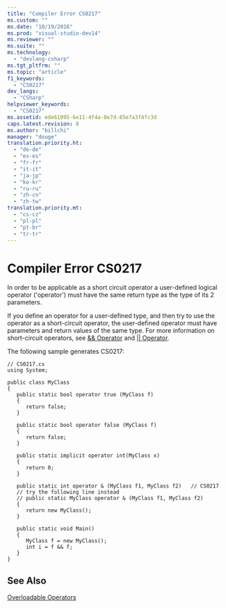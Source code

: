 ```yaml
---
title: "Compiler Error CS0217"
ms.custom: ""
ms.date: "10/19/2016"
ms.prod: "visual-studio-dev14"
ms.reviewer: ""
ms.suite: ""
ms.technology: 
  - "devlang-csharp"
ms.tgt_pltfrm: ""
ms.topic: "article"
f1_keywords: 
  - "CS0217"
dev_langs: 
  - "CSharp"
helpviewer_keywords: 
  - "CS0217"
ms.assetid: ede61095-6e11-4f4a-8e7d-85e7a3f4fc3d
caps.latest.revision: 8
ms.author: "billchi"
manager: "douge"
translation.priority.ht: 
  - "de-de"
  - "es-es"
  - "fr-fr"
  - "it-it"
  - "ja-jp"
  - "ko-kr"
  - "ru-ru"
  - "zh-cn"
  - "zh-tw"
translation.priority.mt: 
  - "cs-cz"
  - "pl-pl"
  - "pt-br"
  - "tr-tr"
---
```

# Compiler Error CS0217
In order to be applicable as a short circuit operator a user-defined logical operator ('operator') must have the same return type as the type of its 2 parameters.  
  
 If you define an operator for a user-defined type, and then try to use the operator as a short-circuit operator, the user-defined operator must have parameters and return values of the same type. For more information on short-circuit operators, see [&& Operator](../Topic/&&%20Operator%20\(C%23%20Reference\).md) and [&#124;&#124; Operator](../Topic/%7C%7C%20Operator%20\(C%23%20Reference\).md).  
  
 The following sample generates CS0217:  
  
```  
// CS0217.cs  
using System;  
  
public class MyClass  
{  
   public static bool operator true (MyClass f)  
   {  
      return false;  
   }  
  
   public static bool operator false (MyClass f)  
   {  
      return false;  
   }  
  
   public static implicit operator int(MyClass x)  
   {  
      return 0;  
   }  
  
   public static int operator & (MyClass f1, MyClass f2)   // CS0217  
   // try the following line instead  
   // public static MyClass operator & (MyClass f1, MyClass f2)  
   {  
      return new MyClass();  
   }  
  
   public static void Main()  
   {  
      MyClass f = new MyClass();  
      int i = f && f;  
   }  
}  
```  
  
## See Also  
 [Overloadable Operators](../Topic/Overloadable%20Operators%20\(C%23%20Programming%20Guide\).md)